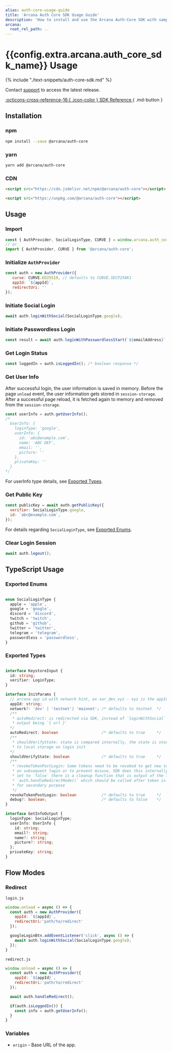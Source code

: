 ```yaml
---
alias: auth-core-usage-guide
title: 'Arcana Auth Core SDK Usage Guide'
description: 'How to install and use the Arcana Auth-Core SDK with sample code and references.'
arcana:
  root_rel_path: ..
---
```


<!--
Note, from here the content is a pure markdown file with no mkdocs related tags or keywords. It is a copy 
of the file in the `auth-core` repo: https://github.com/arcana-network/auth/blob/main/usage.md
-->

# {{config.extra.arcana.auth_core_sdk_name}} Usage

{% include "./text-snippets/auth-core-sdk.md" %}

Contact [support](mailto:support@arcana.network) to access the latest release. 

[:octicons-cross-reference-16:{ .icon-color } SDK Reference ](https://auth-core-sdk-ref-guide.netlify.app/){ .md-button }

## Installation

### npm

```sh
npm install --save @arcana/auth-core
```

### yarn

```sh
yarn add @arcana/auth-core
```

### CDN

```html
<script src="https://cdn.jsdelivr.net/npm/@arcana/auth-core"></script>
```

```html
<script src="https://unpkg.com/@arcana/auth-core"></script>
```

## Usage

### Import

```js
const { AuthProvider, SocialLoginType, CURVE } = window.arcana.auth_core;
// or
import { AuthProvider, CURVE } from '@arcana/auth-core';
```

### Initialize `AuthProvider`

```js
const auth = new AuthProvider({
   curve: CURVE.ED25519, // defaults to CURVE.SECP256K1
   appId: `${appId}`,
   redirectUri: ''    
});
```

### Initiate Social Login

```js
await auth.loginWithSocial(SocialLoginType.google);
```

### Initiate Passwordless Login

```js
const result = await auth.loginWithPasswordlessStart(`${emailAddress}`, PasswordlessOptions);
```

### Get Login Status

```js
const loggedIn = auth.isLoggedIn(); /* boolean response */
```

### Get User Info

After successful login, the user information is saved in memory. Before the page `unload` event, the user information gets stored in `session-storage`. After a successful page reload, it is fetched again to memory and removed from the `session-storage`.

```js
const userInfo = auth.getUserInfo();
/* 
  UserInfo: {
    loginType: 'google',
    userInfo: {
      id: 'abc@example.com',
      name: 'ABC DEF',
      email: '',
      picture: ''
    },
    privateKey: ''
  }
*/
```

For userInfo type details, see [Exported Types](#exported-types).

### Get Public Key

```js
const publicKey = await auth.getPublicKey({
  verifier: SocialLoginType.google,
  id: `abc@example.com`,
}); 
```

For details regarding `SocialLoginType`, see [Exported Enums](#exported-enums).

### Clear Login Session

```js
await auth.logout();
```

## TypeScript Usage

### Exported Enums

```ts

enum SocialLoginType {
  apple = 'apple',
  google = 'google',
  discord = 'discord',
  twitch = 'twitch',
  github = 'github',
  twitter = 'twitter',
  telegram = 'telegram',
  passwordless = 'passwordless',
}

```

### Exported Types

```ts

interface KeystoreInput {
  id: string;
  verifier: LoginType;
}

interface InitParams {
  // arcana app id with network hint, ex xar_dev_xyz - xyz is the appId
  appId: string;
  network?: 'dev' | 'testnet'| 'mainnet'; /* defaults to testnet  */
  /**
   * autoRedirect: is redirected via SDK, instead of `loginWithSocial`
   * output being `{ url }`
  */
  autoRedirect: boolean                   /* defaults to true     */
  /** 
   * shouldVerifyState: state is compared internally, the state is stored
   * to local storage on login init
  */
  shouldVerifyState: boolean              /* defaults to true     */ 
  /**
   * revokeTokenPostLogin: Some tokens need to be revoked to get new tokens
   * on subsequent login or to prevent misuse, SDK does this internally. If
   * set to `false` there is a cleanup function that is output of the func
   * `auth.handleRedirectMode()` which should be called after token is used 
   * for secondary purpose
   */
  revokeTokenPostLogin: boolean           /* defaults to true     */
  debug?: boolean;                        /* defaults to false    */
}

interface GetInfoOutput {
  loginType: SocialLoginType;
  userInfo: UserInfo {
    id: string;
    email?: string;
    name?: string;
    picture?: string;
  };
  privateKey: string;
}


```

## Flow Modes

### Redirect

`login.js`

```js
window.onload = async () => {
  const auth = new AuthProvider({
    appId: `${appId}`,
    redirectUri:'path/to/redirect' 
  });

  googleLoginBtn.addEventListener('click', async () => {
    await auth.loginWithSocial(SocialLoginType.google);
  });
}
```

`redirect.js`

```js
window.onload = async () => {
  const auth = new AuthProvider({
    appId: `${appId}`,
    redirectUri:'path/to/redirect' 
  });

  await auth.handleRedirect();

  if(auth.isLoggedIn()) {
    const info = auth.getUserInfo();
  }
}
```

### Variables

- `origin` - Base URL of the app.
